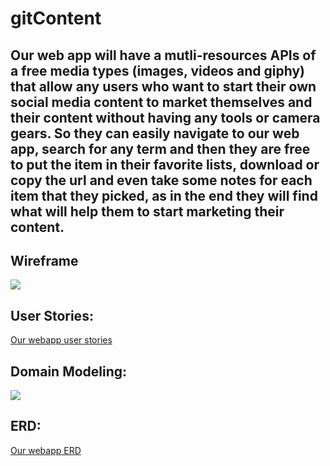 # gitContent

## Our web app will have a mutli-resources APIs of a free media types (images, videos and giphy) that allow any users who want to start their own social media content to market themselves and their content without having any tools or camera gears. So they can easily navigate to our web app, search for any term and then they are free to put the item in their favorite lists, download or copy the url and even take some notes for each item that they picked, as in the end they will find what will help them to start marketing their content.


## Wireframe

![](https://drive.google.com/drive/folders/1hcKSsGxI5riq4D2aY-HInUTeXKetuZND?usp=sharing)


## User Stories:
[Our webapp user stories](https://docs.google.com/document/d/1Jz-jQ4xf2dkP4uPHQZO-A6ORa8GG0WXb2MPusGQFYq8/edit?usp=sharing)


## Domain Modeling:

![](https://drive.google.com/file/d/1LGnW6p-QHDwXWs2J9c1bQAHCC3S5nA2q/view?usp=sharing)


## ERD:
[Our webapp ERD](https://drive.google.com/file/d/1ZQp2oJt1EIMJQk-zeZGYJpEA4MijxqH-/view?usp=sharing)


